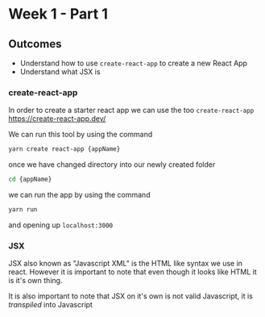 <!-- @format -->

# Week 1 - Part 1

## Outcomes 
- Understand how to use `create-react-app` to create a new React App
- Understand what JSX is 

### create-react-app 
In order to create a starter react app we can use the too `create-react-app` https://create-react-app.dev/

We can run this tool by using the command 
```sh 
yarn create react-app {appName}
```` 

once we have changed directory into our newly created folder 
```sh
cd {appName}
```

we can run the app by using the command 
```sh
yarn run
```
and opening up `localhost:3000`

### JSX 
JSX also known as "Javascript XML" is the HTML like syntax we use in react. However it is important to note that even though it looks like HTML it is it's own thing. 

It is also important to note that JSX on it's own is not valid Javascript, it is *transpiled* into Javascript 

